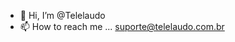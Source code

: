 - 👋 Hi, I’m @Telelaudo
- 📫 How to reach me ... suporte@telelaudo.com.br

<!---
Telelaudo/Telelaudo is a ✨ special ✨ repository because its `README.md` (this file) appears on your GitHub profile.
You can click the Preview link to take a look at your changes.
--->
